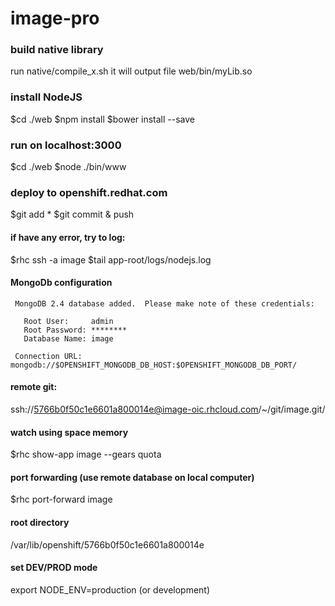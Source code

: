 # image-pro

### build native library
 run native/compile_x.sh
 it will output file web/bin/myLib.so

### install NodeJS
 $cd ./web
 $npm install
 $bower install --save

### run on localhost:3000
 $cd ./web
 $node ./bin/www

### deploy to openshift.redhat.com
 $git add * 
 $git commit & push
  
#### if have any error, try to log:
 $rhc ssh -a image
 $tail app-root/logs/nodejs.log

#### MongoDb configuration
````
 MongoDB 2.4 database added.  Please make note of these credentials:

   Root User:     admin
   Root Password: ********
   Database Name: image

 Connection URL: mongodb://$OPENSHIFT_MONGODB_DB_HOST:$OPENSHIFT_MONGODB_DB_PORT/
````

#### remote git:
 ssh://5766b0f50c1e6601a800014e@image-oic.rhcloud.com/~/git/image.git/

#### watch using space memory
 $rhc show-app image --gears quota

#### port forwarding (use remote database on local computer)
 $rhc port-forward image
 
#### root directory
 /var/lib/openshift/5766b0f50c1e6601a800014e
 
#### set DEV/PROD mode
 export NODE_ENV=production (or development)